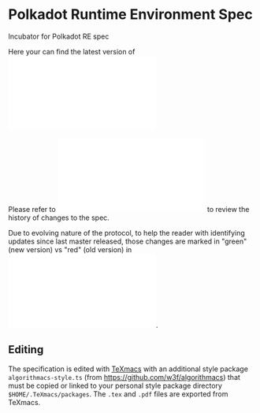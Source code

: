 # Polkadot Runtime Environment Spec
Incubator for Polkadot RE spec

Here your can find the latest version of ![Polkadot Runtime Environment Specification](./polkadot_re_spec.pdf)

Please refer to ![Change log](./pdre_change_log.org) to review the history of changes to the spec.

Due to evolving nature of the protocol, to help the reader with identifying updates since last master released, those changes are marked in "green" (new version) vs "red" (old version) in ![polkadot_re_spec-diffed-updates.pdf](./polkadot_re_spec-diffed-updates.pdf).

## Editing

The specification is edited with [TeXmacs](https://www.texmacs.org/) with an
additional style package `algorithmacs-style.ts` (from
https://github.com/w3f/algorithmacs) that must be copied or
linked to your personal style package directory `$HOME/.TeXmacs/packages`. The
`.tex` and `.pdf` files are exported from TeXmacs.

